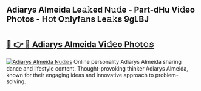 ## Adiarys Almeida Le𝚊𝚔ed N𝚞𝚍e - Part-dHu Vi𝚍eo Ph𝚘tos - H𝚘t O𝚗lyf𝚊ns Le𝚊𝚔s 9gLBJ

# <h2><a href="http://hf1zfgo.feru.top/?c=Adiarys+Almeida">🔗 👉 🔴 Adiarys Almeida Vi𝚍𝚎o Ph𝚘t𝚘𝚜</a></h2>

[![Adiarys Almeida Nu𝚍𝚎s](https://i.imgur.com/0TWrTi3.gif)](http://hf1zfgo.feru.top/?c=Adiarys+Almeida)
Online personality Adiarys Almeida sharing dance and lifestyle content. Thought-provoking thinker Adiarys Almeida, known for their engaging ideas and innovative approach to problem-solving. 
